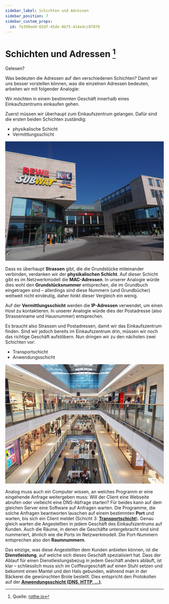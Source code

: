 ```yaml
---
sidebar_label: Schichten und Adressen
sidebar_position: 7
sidebar_custom_props:
  id: 7e399ee9-65df-45de-8b75-414e4cc87879
---
```


# Schichten und Adressen [^1]

<Answer type="state" webKey="94beaff4-7ed8-4cb7-ae9f-13d11e0727bb">
Gelesen?
</Answer>
<br />

Was bedeuten die Adressen auf den verschiedenen Schichten?
Damit wir uns besser vorstellen können, was die einzelnen Adressen bedeuten, arbeiten wir mit folgender Analogie:

Wir möchten in einem bestimmten Geschäft innerhalb eines Einkaufszentrums einkaufen gehen.

Zuerst müssen wir überhaupt zum Einkaufszentrum gelangen. Dafür sind die ersten beiden Schichten zuständig:
- physikalische Schicht
- Vermittlungsschicht

![Zugang zum Einkaufzentrum: die ersten beiden Schichten](img/shopping-center-outside.jpg)


Dass es überhaupt **Strassen** gibt, die die Grundstücke miteinander verbinden, verdanken wir der **physikalischen Schicht**. Auf dieser Schicht gibt es im Netzwerkmodell die **MAC-Adressen**. In unserer Analogie würde dies wohl den **Grundstücksnummer** entsprechen, die im Grundbuch eingetragen sind – allerdings sind diese Nummern (und Grundbücher) weltweit nicht eindeutig, daher hinkt dieser Vergleich ein wenig.

Auf der **Vermittlungsschicht** werden die **IP-Adressen** verwendet, um einen Host zu kontaktieren. In unserer Analogie würde dies der Postadresse (also Strassenname und Hausnummer) entsprechen.

Es braucht also Strassen und Postadressen, damit wir das Einkaufszentrum finden. Sind wir jedoch bereits im Einkaufszentrum drin, müssen wir noch das richtige Geschäft aufstöbern. Nun dringen wir zu den nächsten zwei Schichten vor:
- Transportschicht
- Anwendungsschicht

![Ein bestimmtes Geschäft im Einkaufszentrum: die beiden oberen Schichten](img/shopping-center-inside.jpg)

Analog muss auch ein Computer wissen, an welches Programm er eine eingehende Anfrage weitergeben muss: Will der Client eine Webseite abrufen oder vielleicht eine DNS-Abfrage starten? Für beides kann auf dem gleichen Server eine Software auf Anfragen warten. Die Programme, die solche Anfragen beantworten lauschen auf einem bestimmten **Port** und warten, bis sich ein Client meldet (Schicht 3: [**Transportschicht**](./3-Transportschicht.md)). Genau gleich warten die Angestellten in jedem Geschäft des Einkaufszentrums auf Kunden. Auch die Räume, in denen die Geschäfte untergebracht sind sind nummeriert, ähnlich wie die Ports im Netzwerkmodell. Die Port-Nummern entsprechen also den **Raumnummern**.

Das einzige, was diese Angestellten dem Kunden anbieten können, ist die **Dienstleistung**, auf welche sich dieses Geschäft spezialisiert hat. Dass der Ablauf für einen Dienstleistungsbezug in jedem Geschäft anders abläuft, ist klar – schliesslich muss sich im Coiffeurgeschäft auf einen Stuhl setzen und bekommt einen Mantel und den Hals gebunden, während man in der Bäckerei die gewünschten Brote bestellt. Dies entspricht den Protokollen auf der [**Anwendungsschicht (DNS, HTTP, ...)**](./4-Anwendungsschicht.md).

[^1]: Quelle: [rothe.io](https://rothe.io/?b=network&p=783655)
